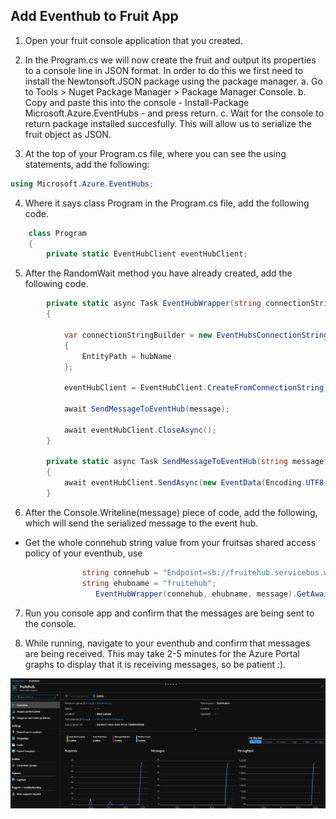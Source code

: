 ## Add Eventhub to Fruit App

1. Open your fruit console application that you created. 

2. In the Program.cs we will now create the fruit and output its properties to a console line in JSON format. In order to do this we first need to install the Newtonsoft.JSON package using the package manager. 
   a. Go to Tools > Nuget Package Manager > Package Manager Console. 
   b. Copy and paste this into the console - Install-Package Microsoft.Azure.EventHubs - and press return. 
   c. Wait for the console to return package installed succesfully. This will allow us to serialize the fruit object as JSON. 

3. At the top of your Program.cs file, where you can see the using statements, add the following:

```c#
using Microsoft.Azure.EventHubs;
```

4. Where it says class Program in the Program.cs file, add the following code.

```c#
    class Program
    {
        private static EventHubClient eventHubClient;
```

5. After the RandomWait method you have already created, add the following code. 

```c#
        private static async Task EventHubWrapper(string connectionString, string hubName, string message)
        {
         
            var connectionStringBuilder = new EventHubsConnectionStringBuilder(connectionString)    //Install-Package Microsoft.Azure.EventHubs
            {
                EntityPath = hubName
            };

            eventHubClient = EventHubClient.CreateFromConnectionString(connectionStringBuilder.ToString());

            await SendMessageToEventHub(message);

            await eventHubClient.CloseAsync();
        }

        private static async Task SendMessageToEventHub(string message)
        {
            await eventHubClient.SendAsync(new EventData(Encoding.UTF8.GetBytes(message)));
        }
```

6. After the Console.Writeline(message) piece of code, add the following, which will send the serialized message to the event hub.
* Get the whole connehub string value from your fruitsas shared access policy of your eventhub, use 

```c#
                string connehub = "Endpoint=sb://fruitehub.servicebus.windows.net/;SharedAccessKeyName=fruitsas;SharedAccessKey=XXXXXXXXXXXXXXXXXXXXXXXX;";
                string ehubname = "fruitehub";
                   EventHubWrapper(connehub, ehubname, message).GetAwaiter().GetResult();
```

7. Run you console app and confirm that the messages are being sent to the console.

8. While running, navigate to your eventhub and confirm that messages are being received. This may take 2-5 minutes for the Azure Portal graphs to display that it is receiving messages, so be patient :). 

![Fruit Eventhub Messages](Images/FruitEventhubMessages.PNG)